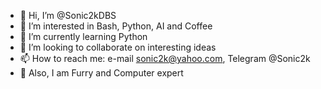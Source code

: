 - 👋 Hi, I’m @Sonic2kDBS
- 👀 I’m interested in Bash, Python, AI and Coffee
- 🌱 I’m currently learning Python
- 💞️ I’m looking to collaborate on interesting ideas
- 📫 How to reach me: e-mail sonic2k@yahoo.com, Telegram @Sonic2k
- 🦊 Also, I am Furry and Computer expert

<!---
Sonic2kDBS/Sonic2kDBS is a ✨ special ✨ repository because its `README.md` (this file) appears on your GitHub profile.
You can click the Preview link to take a look at your changes.
--->
